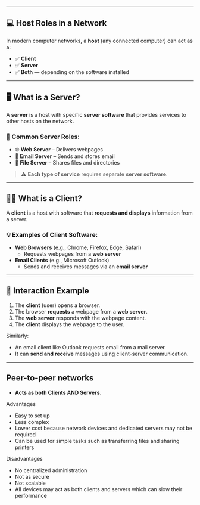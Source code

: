 

---

## 💻 Host Roles in a Network

In modern computer networks, a **host** (any connected computer) can act as a:

- ✅ **Client**
- ✅ **Server**
- ✅ **Both** — depending on the software installed

---

## 🖥️ What is a Server?

A **server** is a host with specific **server software** that provides services to other hosts on the network.

### 🔧 Common Server Roles:
- 🌐 **Web Server** – Delivers webpages
- 📧 **Email Server** – Sends and stores email
- 📂 **File Server** – Shares files and directories

> ⚠️ **Each type of service** requires separate **server software**.

---

## 👨‍💻 What is a Client?

A **client** is a host with software that **requests and displays** information from a server.

### 💡 Examples of Client Software:
- **Web Browsers** (e.g., Chrome, Firefox, Edge, Safari)
  - Requests webpages from a **web server**
- **Email Clients** (e.g., Microsoft Outlook)
  - Sends and receives messages via an **email server**

---

## 🔁 Interaction Example

1. The **client** (user) opens a browser.
2. The browser **requests** a webpage from a **web server**.
3. The **web server** responds with the webpage content.
4. The **client** displays the webpage to the user.

Similarly:
- An email client like Outlook requests email from a mail server.
- It can **send and receive** messages using client-server communication.

---

## Peer-to-peer networks
- **Acts as both Clients AND Servers.**

Advantages
- Easy to set up
- Less complex
- Lower cost because network devices and dedicated servers may not be required
- Can be used for simple tasks such as transferring files and sharing printers

Disadvantages 
- No centralized administration
- Not as secure
- Not scalable
- All devices may act as both clients and servers which can slow their performance

